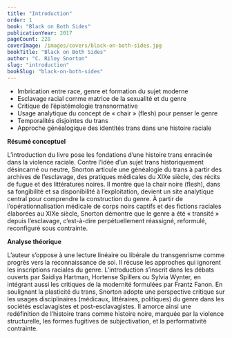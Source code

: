 ```yaml
---
title: "Introduction"
order: 1
book: "Black on Both Sides"
publicationYear: 2017
pageCount: 228
coverImage: /images/covers/black-on-both-sides.jpg
bookTitle: "Black on Both Sides"
author: "C. Riley Snorton"
slug: "introduction"
bookSlug: "black-on-both-sides"
---
```


<!--themes:start-->
- Imbrication entre race, genre et formation du sujet moderne
- Esclavage racial comme matrice de la sexualité et du genre
- Critique de l’épistémologie transnormative
- Usage analytique du concept de « chair » (flesh) pour penser le genre
- Temporalités disjointes du trans
- Approche généalogique des identités trans dans une histoire raciale
<!--themes:end-->

<!--summary:start-->

**Résumé conceptuel**

L’introduction du livre pose les fondations d’une histoire trans enracinée dans la violence raciale. Contre l’idée d’un sujet trans historiquement désincarné ou neutre, Snorton articule une généalogie du trans à partir des archives de l’esclavage, des pratiques médicales du XIXe siècle, des récits de fugue et des littératures noires. Il montre que la chair noire (flesh), dans sa fongibilité et sa disponibilité à l’exploitation, devient un site analytique central pour comprendre la construction du genre. À partir de l’opérationnalisation médicale de corps noirs captifs et des fictions raciales élaborées au XIXe siècle, Snorton démontre que le genre a été « transité » depuis l’esclavage, c’est-à-dire perpétuellement réassigné, reformulé, reconfiguré sous contrainte.

**Analyse théorique**

L’auteur s’oppose à une lecture linéaire ou libérale du transgenrisme comme progrès vers la reconnaissance de soi. Il récuse les approches qui ignorent les inscriptions raciales du genre. L’introduction s’inscrit dans les débats ouverts par Saidiya Hartman, Hortense Spillers ou Sylvia Wynter, en intégrant aussi les critiques de la modernité formulées par Frantz Fanon. En soulignant la plasticité du trans, Snorton adopte une perspective critique sur les usages disciplinaires (médicaux, littéraires, politiques) du genre dans les sociétés esclavagistes et post-esclavagistes. Il amorce ainsi une redéfinition de l’histoire trans comme histoire noire, marquée par la violence structurelle, les formes fugitives de subjectivation, et la performativité contrainte.

<!--summary:end-->

<!--concepts:start-->

<!--concepts:end-->
